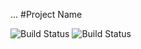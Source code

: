...
#Project Name

![Build Status](https://github.com/serovnikmik/annp/actions/workflows/checks.yml/badge.svg?branch=master)
![Build Status](https://github.com/serovnikmik/annp/actions/workflows/checks.yml/badge.svg)
